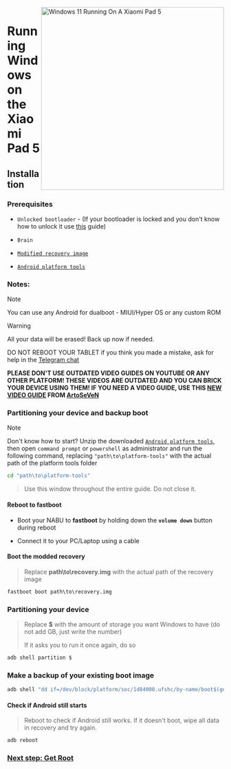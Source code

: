 <img align="right" src="https://raw.githubusercontent.com/erdilS/Port-Windows-11-Xiaomi-Pad-5/main/nabu.png" width="425" alt="Windows 11 Running On A Xiaomi Pad 5">

# Running Windows on the Xiaomi Pad 5

## Installation

### Prerequisites
- ```Unlocked bootloader``` - (If your bootloader is locked and you don't know how to unlock it use [this](unlock-bootloader.md) guide)

-  ```Brain```
  
- [```Modified recovery image```](https://github.com/erdilS/Port-Windows-11-Xiaomi-Pad-5/releases/download/1.0/recovery.img)

- [```Android platform tools```](https://developer.android.com/studio/releases/platform-tools)

### Notes:
>[!NOTE]
> You can use any Android for dualboot - MIUI/Hyper OS or any custom ROM

> [!Warning]
> All your data will be erased! Back up now if needed.
> 
> DO NOT REBOOT YOUR TABLET if you think you made a mistake, ask for help in the [Telegram chat](https://t.me/nabuwoa)
>
> **PLEASE DON'T USE OUTDATED VIDEO GUIDES ON YOUTUBE OR ANY OTHER PLATFORM! THESE VIDEOS ARE OUTDATED AND YOU CAN BRICK YOUR DEVICE USING THEM! IF YOU NEED A VIDEO GUIDE, USE THIS [NEW VIDEO GUIDE](https://youtu.be/BbgTbTGbXYg) FROM [ArtoSeVeN](https://www.youtube.com/channel/UCYjwfxlYlJ7Nnzv01oszQvA)**

### Partitioning your device and backup boot
> [!NOTE]
> Don't know how to start? Unzip the downloaded [```Android platform tools```](https://developer.android.com/studio/releases/platform-tools), then open ```command prompt``` or `powershell` as administrator and run the following command, replacing `"path\to\platform-tools"` with the actual path of the platform tools folder
```cmd
cd "path\to\platform-tools"
```
> Use this window throughout the entire guide. Do not close it.

#### Reboot to **fastboot** 
- Boot your NABU to **fastboot** by holding down the **`volume down`** button during reboot

- Connect it to your PC/Laptop using a cable

#### Boot the modded recovery
> Replace **path\to\recovery.img** with the actual path of the recovery image
```cmd
fastboot boot path\to\recovery.img
```

### Partitioning your device
> Replace **$** with the amount of storage you want Windows to have (do not add GB, just write the number)
> 
> If it asks you to run it once again, do so
```sh
adb shell partition $
```

### Make a backup of your existing boot image
```cmd
adb shell "dd if=/dev/block/platform/soc/1d84000.ufshc/by-name/boot$(getprop ro.boot.slot_suffix) of=/tmp/normal_boot.img" && adb pull /tmp/normal_boot.img
```

#### Check if Android still starts
> Reboot to check if Android still works. If it doesn't boot, wipe all data in recovery and try again.

```cmd
adb reboot
```


### [Next step: Get Root](/guide/English/2-rootguide-en.md)
